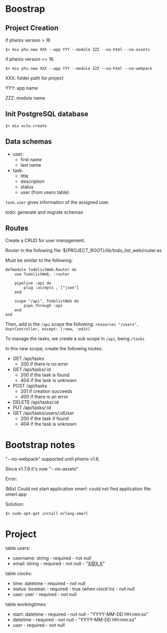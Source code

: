 # Boostrap

## Project Creation

if phenix version > 16
```shell
$> mix phx.new XXX --app YYY --module ZZZ --no-html --no-assets
```

if phenix version <= 16
```shell
$> mix phx.new XXX --app YYY --module ZZZ --no-html --no-webpack
```

XXX: folder path for project

YYY: app name

ZZZ: module name


## Init PostgreSQL database
```shell
$> mix ecto.create
```

## Data schemas
- user:
    - first name
    - last name
- task:
    - title
    - description
    - status
    - user (from users table)

`task.user` gives information of the assigned user.

todo: generate and migrate schemas

## Routes

Create a CRUD for user management.

Router in the following file: ${PROJECT_ROOT}/lib/todo_list_web/router.ex

Must be similar to the following:

```
defmodule TodolistWeb.Router do
    use TodolistWeb, :router

    pipeline :api do
        plug :accepts , ["json"]
    end

    scope "/api", TodolistWeb do
        pipe_through :api
    end
end
```

Then, add in the `/api` scope the following:
`resources "/users", UserController, except: [:new, :edit]`

To manage the tasks, we create a sub scope in `/api`, being `/tasks`

In this new scope, create the following routes:
- GET /api/tasks
    - 200 if there is no error
- GET /api/tasks/:id
    - 200 if the task is found
    - 404 if the task is unknown
- POST /api/tasks
    - 201 if creation succeeds
    - 400 if there is an error
- DELETE /api/tasks/:id
- PUT /api/tasks/:id
- GET /api/tasks/users/:idUser
    - 200 if the task if found
    - 404 if the task is unknown

# Bootstrap notes

"--no-webpack" supported until phenix v1.6.

Since v1.7.9 it's now "--no-assets"

Error:

(Mix) Could not start application xmerl: could not find application file: xmerl.app

Solution:

```shell
$> sudo apt-get install erlang-xmerl
```

# Project

table users:
- username: string - required - not null
- email: string - required - not null - "X@X.X" 

table clocks:
- time: datetime - required - not null
- status: boolean - required - true (when clock'in) - not null
- user: user - required - not null

table workingtimes:
- start: datetime - required - not null - "YYYY-MM-DD HH:mm:ss"
- datetime - required - not null - "YYYY-MM-DD HH:mm:ss"
- user - required - not null
